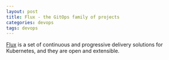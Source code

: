 ```yaml
---
layout: post
title: Flux - the GitOps family of projects
categories: devops
tags: devops
---
```


[Flux](https://fluxcd.io/) is a set of continuous and progressive delivery solutions for Kubernetes, and they are open and extensible.
